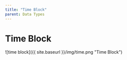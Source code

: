 ```yaml
---
title: "Time Block"
parent: Data Types
---
```

# Time Block
![time block]({{ site.baseurl }}/img/time.png "Time Block")